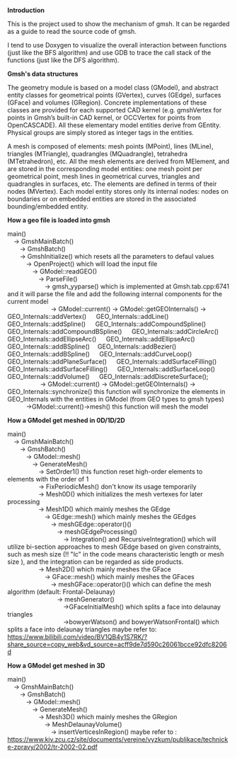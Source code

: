 **Introduction**

This is the project used to show the mechanism of gmsh.
It can be regarded as a guide to read the source code of gmsh.

I tend to use Doxygen to visualize the overall interaction between functions (just like the BFS algorithm) and use GDB to trace the call stack of the functions (just like the DFS algorithm).

**Gmsh's data structures**

The geometry module is based on a model class (GModel), and abstract entity classes for geometrical points (GVertex), curves (GEdge), surfaces (GFace) and volumes (GRegion). Concrete implementations of these classes are provided for each supported CAD kernel (e.g. gmshVertex for points in Gmsh’s built-in CAD kernel, or OCCVertex for points from OpenCASCADE). All these elementary model entities derive from GEntity. Physical groups are simply stored as integer tags in the entities.

A mesh is composed of elements: mesh points (MPoint), lines (MLine), triangles (MTriangle), quadrangles (MQuadrangle), tetrahedra (MTetrahedron), etc. All the mesh elements are derived from MElement, and are stored in the corresponding model entities: one mesh point per geometrical point, mesh lines in geometrical curves, triangles and quadrangles in surfaces, etc. The elements are defined in terms of their nodes (MVertex). Each model entity stores only its internal nodes: nodes on boundaries or on embedded entities are stored in the associated bounding/embedded entity.

**How a geo file is loaded into gmsh**

main()   <br/>
&emsp;-> GmshMainBatch()   <br/>
&emsp;&emsp;-> GmshBatch()   <br/>
&emsp;&emsp;-> GmshInitialize() which resets all the parameters to defaul values<br/>
&emsp;&emsp;&emsp;-> OpenProject() which will load the input file  <br/>
&emsp;&emsp;&emsp;&emsp;-> GModel::readGEO()  <br/>
&emsp;&emsp;&emsp;&emsp;&emsp;-> ParseFile()  <br/>
&emsp;&emsp;&emsp;&emsp;&emsp;&emsp;-> gmsh_yyparse() which is implemented at Gmsh.tab.cpp:6741 and it will parse the file and add the following internal components for the current model  <br/>
&emsp;&emsp;&emsp;&emsp;&emsp;&emsp;&emsp;-> GModel::current() -> GModel::getGEOInternals() -> GEO_Internals::addVertex()  &emsp;
GEO_Internals::addLine() &emsp;
GEO_Internals::addSpline() &emsp;
GEO_Internals::addCompoundSpline() &emsp;
GEO_Internals::addCompoundBSpline() &emsp;
GEO_Internals::addCircleArc() &emsp;
GEO_Internals::addEllipseArc() &emsp;
GEO_Internals::addEllipseArc() &emsp;
GEO_Internals::addBSpline()&emsp;
GEO_Internals::addBezier() &emsp;
GEO_Internals::addBSpline() &emsp;
GEO_Internals::addCurveLoop() &emsp;
GEO_Internals::addPlaneSurface() &emsp;
GEO_Internals::addSurfaceFilling() &emsp;
GEO_Internals::addSurfaceFilling() &emsp;
GEO_Internals::addSurfaceLoop() &emsp;
GEO_Internals::addVolume() &emsp;
GEO_Internals::addDiscreteSurface(); &emsp; <br/>
&emsp;&emsp;&emsp;&emsp;&emsp; ->  GModel::current() -> GModel::getGEOInternals() -> GEO_Internals::synchronize() this function will synchronize the elements in GEO_Internals with the entities in GModel (from GEO types to gmsh types) <br/>
&emsp;&emsp;&emsp;->GModel::current()->mesh() this function will mesh the model

**How a GModel get meshed in 0D/1D/2D**

main()  <br/>
&emsp;-> GmshMainBatch()   <br/>
&emsp;&emsp;-> GmshBatch()   <br/>
&emsp;&emsp;&emsp;-> GModel::mesh()   <br/>
&emsp;&emsp;&emsp;&emsp;-> GenerateMesh()   <br/>
&emsp;&emsp;&emsp;&emsp;&emsp;-> SetOrder1()  this function reset high-order elements to elements with the order of 1<br/>
&emsp;&emsp;&emsp;&emsp;&emsp;-> FixPeriodicMesh() don't know its usage temporarily<br/>
&emsp;&emsp;&emsp;&emsp;&emsp;-> Mesh0D() which initializes the mesh vertexes for later processing  <br/>
&emsp;&emsp;&emsp;&emsp;&emsp;-> Mesh1D() which mainly meshes the GEdge  <br/>
&emsp;&emsp;&emsp;&emsp;&emsp;&emsp;-> GEdge::mesh() which mainly meshes the GEdges  <br/>
&emsp;&emsp;&emsp;&emsp;&emsp;&emsp;&emsp;-> meshGEdge::operator()()  <br/>
&emsp;&emsp;&emsp;&emsp;&emsp;&emsp;&emsp;&emsp;-> meshGEdgeProcessing()  <br/>
&emsp;&emsp;&emsp;&emsp;&emsp;&emsp;&emsp;&emsp;&emsp;-> Integration() and RecursiveIntegration() which will utilize bi-section approaches to mesh GEdge based on given constraints, such as mesh size (!! "lc" in the code means characteristic length or mesh size ), and the integration can be regarded as side products. <br/>
&emsp;&emsp;&emsp;&emsp;&emsp;-> Mesh2D() which mainly meshes the GFace  <br/>
&emsp;&emsp;&emsp;&emsp;&emsp;&emsp;-> GFace::mesh() which mainly meshes the GFaces  <br/>
&emsp;&emsp;&emsp;&emsp;&emsp;&emsp;&emsp;-> meshGFace::operator()() which can define the mesh algorithm (default: Frontal-Delaunay) <br/>
&emsp;&emsp;&emsp;&emsp;&emsp;&emsp;&emsp;&emsp;-> meshGenerator()  <br/>
&emsp;&emsp;&emsp;&emsp;&emsp;&emsp;&emsp;&emsp;&emsp;->GFaceInitialMesh() which splits a face into delaunay triangles  <br/>
&emsp;&emsp;&emsp;&emsp;&emsp;&emsp;&emsp;&emsp;&emsp;->bowyerWatson() and bowyerWatsonFrontal() which splits a face into delaunay triangles maybe refer to:  https://www.bilibili.com/video/BV1QB4y1S7RK/?share_source=copy_web&vd_source=acff9de7d590c26061bcce92dfc8206d  <br/>

**How a GModel get meshed in 3D**

main()  <br/>
&emsp;-> GmshMainBatch()   <br/>
&emsp;&emsp;-> GmshBatch()   <br/>
&emsp;&emsp;&emsp;-> GModel::mesh()   <br/>
&emsp;&emsp;&emsp;&emsp;-> GenerateMesh()   <br/>
&emsp;&emsp;&emsp;&emsp;&emsp;-> Mesh3D() which mainly meshes the GRegion  <br/>
&emsp;&emsp;&emsp;&emsp;&emsp;&emsp;-> MeshDelaunayVolume()  <br/>
&emsp;&emsp;&emsp;&emsp;&emsp;&emsp;&emsp;-> insertVerticesInRegion() maybe refer to : https://www.kiv.zcu.cz/site/documents/verejne/vyzkum/publikace/technicke-zpravy/2002/tr-2002-02.pdf <br/>